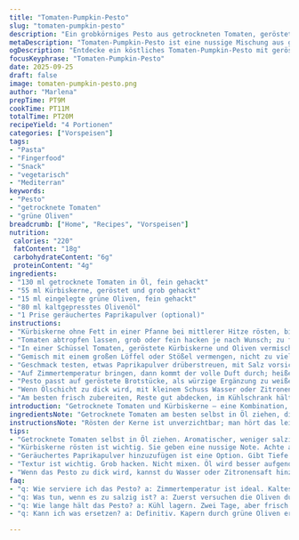 ```yaml
---
title: "Tomaten-Pumpkin-Pesto"
slug: "tomaten-pumpkin-pesto"
description: "Ein grobkörniges Pesto aus getrockneten Tomaten, gerösteten Kürbiskernen und einer Prise Kapern, vermischt mit Olivenöl. Noch eine kleine Variation durch den Austausch der Kapern gegen eingelegte grüne Oliven, die dem Ganzen mehr Frische und Biss verleihen. Nutze diese Sauce roh auf Brot, Fisch oder Pasta. Achtung bei der Ölmenge – lieber nach und nach einfüllen und mit der Textur spielen. Geräuchertes Paprikapulver verleiht eine unerwartete Tiefe. Schon während des Mixens merkt man den nussigen Duft der gerösteten Kerne. Ein schneller Snack, der viel kann."
metaDescription: "Tomaten-Pumpkin-Pesto ist eine nussige Mischung aus getrockneten Tomaten und Kürbiskernen, ideal für Brot, Fisch oder Pasta."
ogDescription: "Entdecke ein köstliches Tomaten-Pumpkin-Pesto mit gerösteten Kürbiskernen und grünen Oliven, perfekt für dein nächstes Gericht."
focusKeyphrase: "Tomaten-Pumpkin-Pesto"
date: 2025-09-25
draft: false
image: tomaten-pumpkin-pesto.png
author: "Marlena"
prepTime: PT9M
cookTime: PT11M
totalTime: PT20M
recipeYield: "4 Portionen"
categories: ["Vorspeisen"]
tags:
- "Pasta"
- "Fingerfood"
- "Snack"
- "vegetarisch"
- "Mediterran"
keywords:
- "Pesto"
- "getrocknete Tomaten"
- "grüne Oliven"
breadcrumb: ["Home", "Recipes", "Vorspeisen"]
nutrition: 
 calories: "220"
 fatContent: "18g"
 carbohydrateContent: "6g"
 proteinContent: "4g"
ingredients:
- "130 ml getrocknete Tomaten in Öl, fein gehackt"
- "55 ml Kürbiskerne, geröstet und grob gehackt"
- "15 ml eingelegte grüne Oliven, fein gehackt"
- "80 ml kaltgepresstes Olivenöl"
- "1 Prise geräuchertes Paprikapulver (optional)"
instructions:
- "Kürbiskerne ohne Fett in einer Pfanne bei mittlerer Hitze rösten, bis sie anfangen zu springen und leicht duften; ständig rühren, sonst geht's schnell von lecker zu bitter."
- "Tomaten abtropfen lassen, grob oder fein hacken je nach Wunsch; zu fein wird die Textur zu glitschig, grob gibt Biss."
- "In einer Schüssel Tomaten, geröstete Kürbiskerne und Oliven vermischen; erst jetzt Öl hinzufügen, nicht vorher, sonst versaut man Gästen die Oberfläche."
- "Gemisch mit einem großen Löffel oder Stößel vermengen, nicht zu viel rühren – grobe Struktur soll bleiben, kleine Stücke geben Charakter."
- "Geschmack testen, etwas Paprikapulver drüberstreuen, mit Salz vorsichtig sein, wegen der Oliven; manchmal braucht es nur ein Hauch Zitronensaft, um die Säure zu balancieren."
- "Auf Zimmertemperatur bringen, dann kommt der volle Duft durch; heißes Öl zerstört die Frische, kalt macht es zäh."
- "Pesto passt auf geröstete Brotstücke, als würzige Ergänzung zu weißen Fischfilets oder einfach unter gekochte Pasta gemischt."
- "Wenn Ölschicht zu dick wird, mit kleinem Schuss Wasser oder Zitronensaft binden und nicht mit Extra-Öl übertreiben."
- "Am besten frisch zubereiten, Reste gut abdecken, im Kühlschrank hält es zwei Tage, vor Verwendung Raumtemperatur anpassen."
introduction: "Getrocknete Tomaten und Kürbiskerne – eine Kombination, die ich erst spät richtig zu schätzen gelernt habe. Nicht diese öde Pampe, die man aus dem Glas löffelt, sondern ein raues, nussiges Pesto voller Textur. Die Umstellung von Kapern auf grüne Oliven hat mir mehr Frische und weniger Salz ins Gericht gebracht. Das Einzige, was ich gelernt habe: Zu viel Öl erstickt das ganze Gewirr. Ich mache das immer ohne Mixer, diese rohen Klumpen mit der Schüssel verrühren, den Biss erhalten. Der Geruch von frisch gerösteten Körnern in der Pfanne, das Knistern, das ist für mich der Beginn von etwas gutem. Heißes Öl killt sofort jeden frischen Geschmack, also stets kalt und sorgsam einarbeiten. Durch die Oliven kommt eine leichte Säure, die Tomate rund macht und das Pesto gleichzeitig rustikal und elegant."
ingredientsNote: "Getrocknete Tomaten am besten selbst in Öl ziehen, diese sind aromatischer und nicht so salzig wie gekauft. Öl immer erst zuletzt oder nach Gefühl zugeben, sonst wird die Masse zu flüssig. Kürbiskerne ohne Haut, das gibt weniger Bitterstoffe. Rösten nur kurz, bis Duft aufsteigt, ansonsten schmeckt es schnell verbrannt. Grüne Oliven als Ersatz für Kapern bringen mildere Säure, wer es intensiver mag, kann beides mischen. Geräuchertes Paprikapulver gibt eine tiefe dunkle Note, kann aber auch weggelassen werden. Für Nussallergiker kein Problem, da kein Baum- oder Erdnuss enthalten. Frische Kräuter wie Thymian passen auch, wenn es mal anders sein soll."
instructionsNote: "Rösten der Kerne ist unverzichtbar; man hört das leichte Knacken, wenn sie fertig sind. Wer das überspringt, bekommt einen fade Eindruck. Hacken und nicht mixen heißt: das Öl haftet besser an den Stücken. Keine Küchenmaschine, aber falls doch, pulsiert man es kurz, nie komplett pürieren. Mischung mit der Hand oder Löffel vermengen, fühl die Masse: wenn sie zu trocken ist, Öl dazu, zu feucht? Etwas Flüssigkeit entziehen oder frisches Brot dazuholen. Abschmecken vor allem mit Salz und Säure; öfter kleine Portionen probieren, da die Konsistenz viel Geschmack beeinflusst. Die Temperatur, bei der man das Pesto serviert, spielt eine Rolle: kalt geschlossen, bei Raumtemperatur entfaltet es sein Aroma. Letzte Option bei zu viel Öl: kleine Menge mit Brot aufstoßen, diesen Trick hab ich von einer alten italienischen Freundin gelernt."
tips:
- "Getrocknete Tomaten selbst in Öl ziehen. Aromatischer, weniger salzig. So viel mehr Geschmack. Olivenöl erst hinzufügen, wenn alles vermischt ist. Zu viel Öl macht die Konsistenz flüssig."
- "Kürbiskerne rösten ist wichtig. Sie geben eine nussige Note. Achte auf den Duft, wenn sie bereit sind. Rösten kann schnell gehen. Kochen ist auch kein Hexenwerk. Immer währenddessen rühren."
- "Geräuchertes Paprikapulver hinzuzufügen ist eine Option. Gibt Tiefe. Aber nicht zu viel. Eine Prise reicht. Experimentiere mit Kräutern wie Thymian für einen anderen Twist. Es bringt Frische ins Spiel."
- "Textur ist wichtig. Grob hacken. Nicht mixen. Öl wird besser aufgenommen. Wenn du eine Küchenmaschine verwendest, kurz pulsieren. Zu lange pürieren führt zur falschen Konsistenz. Hände sind oft besser."
- "Wenn das Pesto zu dick wird, kannst du Wasser oder Zitronensaft hinzufügen. Das hilft der Bindung. Versuch das beim Mischen. Probier mit frischem Brot. Die Kombination ist einfach überzeugend."
faq:
- "q: Wie serviere ich das Pesto? a: Zimmertemperatur ist ideal. Kaltes Pesto hat nicht den gleichen Duft. Achte darauf, wie es aussieht. Farbe ist ein Zeichen."
- "q: Was tun, wenn es zu salzig ist? a: Zuerst versuchen die Oliven durch mildere zu ersetzen. Ansonsten vielleicht etwas Zitronensaft hinzufügen. Braucht Balance."
- "q: Wie lange hält das Pesto? a: Kühl lagern. Zwei Tage, aber frisch ist besser. Wenn du es lange aufbewahrst, decke es gut ab. Das Aroma muss bleiben."
- "q: Kann ich was ersetzen? a: Definitiv. Kapern durch grüne Oliven ersetzen. Oder einfach die Kerne variieren. Sonnenblumenkerne sind eine Option. Geht auch, wenn Allergien da sind."

---
```

